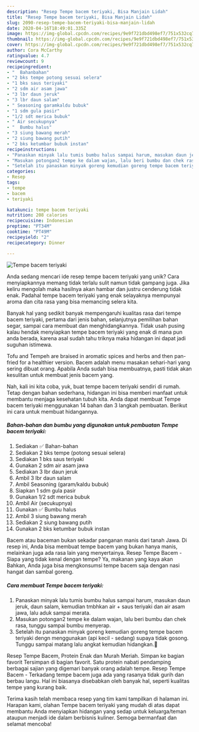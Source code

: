 ```yaml
---
description: "Resep Tempe bacem teriyaki, Bisa Manjain Lidah"
title: "Resep Tempe bacem teriyaki, Bisa Manjain Lidah"
slug: 2090-resep-tempe-bacem-teriyaki-bisa-manjain-lidah
date: 2020-04-16T18:49:01.335Z
image: https://img-global.cpcdn.com/recipes/9e9f721dbd498ef7/751x532cq70/tempe-bacem-teriyaki-foto-resep-utama.jpg
thumbnail: https://img-global.cpcdn.com/recipes/9e9f721dbd498ef7/751x532cq70/tempe-bacem-teriyaki-foto-resep-utama.jpg
cover: https://img-global.cpcdn.com/recipes/9e9f721dbd498ef7/751x532cq70/tempe-bacem-teriyaki-foto-resep-utama.jpg
author: Cora McCarthy
ratingvalue: 4.7
reviewcount: 9
recipeingredient:
- "  Bahanbahan"
- "2 bks tempe potong sesuai selera"
- "1 bks saus teriyaki"
- "2 sdm air asam jawa"
- "3 lbr daun jeruk"
- "3 lbr daun salam"
- " Seasoning garamkaldu bubuk"
- "1 sdm gula pasir"
- "1/2 sdt merica bubuk"
- " Air secukupnya"
- "  Bumbu halus"
- "3 siung bawang merah"
- "2 siung bawang putih"
- "2 bks ketumbar bubuk instan"
recipeinstructions:
- "Panaskan minyak lalu tumis bumbu halus sampai harum, masukan daun jeruk, daun salam, kemudian tmbhkan air + saus teriyaki dan air asam jawa, lalu aduk sampai merata."
- "Masukan potongan2 tempe ke dalam wajan, lalu beri bumbu dan chek rasa, tunggu sampai bumbu menyerap."
- "Setelah itu panaskan minyak goreng kemudian goreng tempe bacem teriyaki dengn menggunakan (api kecil - sedang) supaya tidak gosong. Tunggu sampai matang lalu angkat kemudian hidangkan.🙂"
categories:
- Resep
tags:
- tempe
- bacem
- teriyaki

katakunci: tempe bacem teriyaki 
nutrition: 208 calories
recipecuisine: Indonesian
preptime: "PT34M"
cooktime: "PT49M"
recipeyield: "2"
recipecategory: Dinner

---
```



![Tempe bacem teriyaki](https://img-global.cpcdn.com/recipes/9e9f721dbd498ef7/751x532cq70/tempe-bacem-teriyaki-foto-resep-utama.jpg)

Anda sedang mencari ide resep tempe bacem teriyaki yang unik? Cara menyiapkannya memang tidak terlalu sulit namun tidak gampang juga. Jika keliru mengolah maka hasilnya akan hambar dan justru cenderung tidak enak. Padahal tempe bacem teriyaki yang enak selayaknya mempunyai aroma dan cita rasa yang bisa memancing selera kita.

Banyak hal yang sedikit banyak mempengaruhi kualitas rasa dari tempe bacem teriyaki, pertama dari jenis bahan, selanjutnya pemilihan bahan segar, sampai cara membuat dan menghidangkannya. Tidak usah pusing kalau hendak menyiapkan tempe bacem teriyaki yang enak di mana pun anda berada, karena asal sudah tahu triknya maka hidangan ini dapat jadi suguhan istimewa.

Tofu and Tempeh are braised in aromatic spices and herbs and then pan-fried for a healthier version. Bacem adalah menu masakan sehari-hari yang sering dibuat orang. Apabila Anda sudah bisa membuatnya, pasti tidak akan kesulitan untuk membuat jenis bacem yang.


Nah, kali ini kita coba, yuk, buat tempe bacem teriyaki sendiri di rumah. Tetap dengan bahan sederhana, hidangan ini bisa memberi manfaat untuk membantu menjaga kesehatan tubuh kita. Anda dapat membuat Tempe bacem teriyaki menggunakan 14 bahan dan 3 langkah pembuatan. Berikut ini cara untuk membuat hidangannya.

<!--inarticleads1-->

##### Bahan-bahan dan bumbu yang digunakan untuk pembuatan Tempe bacem teriyaki:

1. Sediakan  ✅ Bahan-bahan
1. Sediakan 2 bks tempe (potong sesuai selera)
1. Sediakan 1 bks saus teriyaki
1. Gunakan 2 sdm air asam jawa
1. Sediakan 3 lbr daun jeruk
1. Ambil 3 lbr daun salam
1. Ambil  Seasoning (garam/kaldu bubuk)
1. Siapkan 1 sdm gula pasir
1. Gunakan 1/2 sdt merica bubuk
1. Ambil  Air (secukupnya)
1. Gunakan  ✅ Bumbu halus
1. Ambil 3 siung bawang merah
1. Sediakan 2 siung bawang putih
1. Gunakan 2 bks ketumbar bubuk instan


Bacem atau baceman bukan sekadar panganan manis dari tanah Jawa. Di resep ini, Anda bisa membuat tempe bacem yang bukan hanya manis, melainkan juga ada rasa lain yang menyertainya. Resep Tempe Bacem - Siapa yang tidak kenal dengan tempe? Ya, makanan yang kaya akan Bahkan, Anda juga bisa mengkonsumsi tempe bacem saja dengan nasi hangat dan sambal goreng. 

<!--inarticleads2-->

##### Cara membuat Tempe bacem teriyaki:

1. Panaskan minyak lalu tumis bumbu halus sampai harum, masukan daun jeruk, daun salam, kemudian tmbhkan air + saus teriyaki dan air asam jawa, lalu aduk sampai merata.
1. Masukan potongan2 tempe ke dalam wajan, lalu beri bumbu dan chek rasa, tunggu sampai bumbu menyerap.
1. Setelah itu panaskan minyak goreng kemudian goreng tempe bacem teriyaki dengn menggunakan (api kecil - sedang) supaya tidak gosong. Tunggu sampai matang lalu angkat kemudian hidangkan.🙂


Resep Tempe Bacem, Protein Enak dan Murah Meriah. Simpan ke bagian favorit Tersimpan di bagian favorit. Satu protein nabati pendamping berbagai sajian yang digemari banyak orang adalah tempe. Resep Tempe Bacem - Terkadang tempe bacem juga ada yang rasanya tidak gurih dan berbau langu. Hal ini biasanya disebabkan oleh banyak hal, seperti kualitas tempe yang kurang baik. 

Terima kasih telah membaca resep yang tim kami tampilkan di halaman ini. Harapan kami, olahan Tempe bacem teriyaki yang mudah di atas dapat membantu Anda menyiapkan hidangan yang sedap untuk keluarga/teman ataupun menjadi ide dalam berbisnis kuliner. Semoga bermanfaat dan selamat mencoba!

